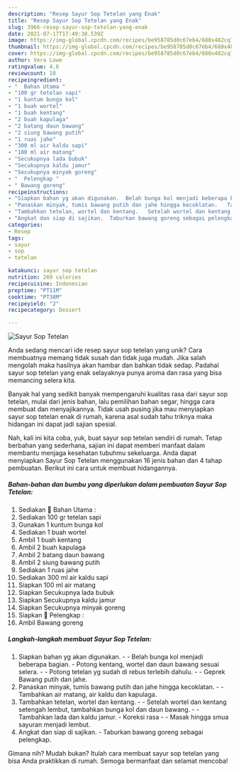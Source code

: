 ```yaml
---
description: "Resep Sayur Sop Tetelan yang Enak"
title: "Resep Sayur Sop Tetelan yang Enak"
slug: 3966-resep-sayur-sop-tetelan-yang-enak
date: 2021-07-17T17:49:38.539Z
image: https://img-global.cpcdn.com/recipes/be958785d0c67eb4/680x482cq70/sayur-sop-tetelan-foto-resep-utama.jpg
thumbnail: https://img-global.cpcdn.com/recipes/be958785d0c67eb4/680x482cq70/sayur-sop-tetelan-foto-resep-utama.jpg
cover: https://img-global.cpcdn.com/recipes/be958785d0c67eb4/680x482cq70/sayur-sop-tetelan-foto-resep-utama.jpg
author: Vera Lowe
ratingvalue: 4.6
reviewcount: 10
recipeingredient:
- "  Bahan Utama "
- "100 gr tetelan sapi"
- "1 kuntum bunga kol"
- "1 buah wortel"
- "1 buah kentang"
- "2 buah kapulaga"
- "2 batang daun bawang"
- "2 siung bawang putih"
- "1 ruas jahe"
- "300 ml air kaldu sapi"
- "100 ml air matang"
- "Secukupnya lada bubuk"
- "Secukupnya kaldu jamur"
- "Secukupnya minyak goreng"
- "  Pelengkap "
- " Bawang goreng"
recipeinstructions:
- "Siapkan bahan yg akan digunakan.  Belah bunga kol menjadi beberapa bagian. Potong kentang, wortel dan daun bawang sesuai selera.   Potong tetelan yg sudah di rebus terlebih dahulu.   Geprek Bawang putih dan jahe."
- "Panaskan minyak, tumis bawang putih dan jahe hingga kecoklatan.   Tambahkan air matang, air kaldu dan kapulaga."
- "Tambahkan tetelan, wortel dan kentang.   Setelah wortel dan kentang setengah lembut, tambahkan bunga kol dan daun bawang.  Tambahkan lada dan kaldu jamur. Koreksi rasa  Masak hingga smua sayuran menjadi lembut."
- "Angkat dan siap di sajikan.  Taburkan bawang goreng sebagai pelengkap."
categories:
- Resep
tags:
- sayur
- sop
- tetelan

katakunci: sayur sop tetelan 
nutrition: 269 calories
recipecuisine: Indonesian
preptime: "PT11M"
cooktime: "PT38M"
recipeyield: "2"
recipecategory: Dessert

---
```



![Sayur Sop Tetelan](https://img-global.cpcdn.com/recipes/be958785d0c67eb4/680x482cq70/sayur-sop-tetelan-foto-resep-utama.jpg)

Anda sedang mencari ide resep sayur sop tetelan yang unik? Cara membuatnya memang tidak susah dan tidak juga mudah. Jika salah mengolah maka hasilnya akan hambar dan bahkan tidak sedap. Padahal sayur sop tetelan yang enak selayaknya punya aroma dan rasa yang bisa memancing selera kita.

Banyak hal yang sedikit banyak mempengaruhi kualitas rasa dari sayur sop tetelan, mulai dari jenis bahan, lalu pemilihan bahan segar, hingga cara membuat dan menyajikannya. Tidak usah pusing jika mau menyiapkan sayur sop tetelan enak di rumah, karena asal sudah tahu triknya maka hidangan ini dapat jadi sajian spesial.




Nah, kali ini kita coba, yuk, buat sayur sop tetelan sendiri di rumah. Tetap berbahan yang sederhana, sajian ini dapat memberi manfaat dalam membantu menjaga kesehatan tubuhmu sekeluarga. Anda dapat menyiapkan Sayur Sop Tetelan menggunakan 16 jenis bahan dan 4 tahap pembuatan. Berikut ini cara untuk membuat hidangannya.

<!--inarticleads1-->

##### Bahan-bahan dan bumbu yang diperlukan dalam pembuatan Sayur Sop Tetelan:

1. Sediakan  🥩 Bahan Utama :
1. Sediakan 100 gr tetelan sapi
1. Gunakan 1 kuntum bunga kol
1. Sediakan 1 buah wortel
1. Ambil 1 buah kentang
1. Ambil 2 buah kapulaga
1. Ambil 2 batang daun bawang
1. Ambil 2 siung bawang putih
1. Sediakan 1 ruas jahe
1. Sediakan 300 ml air kaldu sapi
1. Siapkan 100 ml air matang
1. Siapkan Secukupnya lada bubuk
1. Siapkan Secukupnya kaldu jamur
1. Siapkan Secukupnya minyak goreng
1. Siapkan  🧅 Pelengkap :
1. Ambil  Bawang goreng




<!--inarticleads2-->

##### Langkah-langkah membuat Sayur Sop Tetelan:

1. Siapkan bahan yg akan digunakan. -  - Belah bunga kol menjadi beberapa bagian. - Potong kentang, wortel dan daun bawang sesuai selera.  -  - Potong tetelan yg sudah di rebus terlebih dahulu.  -  - Geprek Bawang putih dan jahe.
1. Panaskan minyak, tumis bawang putih dan jahe hingga kecoklatan.  -  - Tambahkan air matang, air kaldu dan kapulaga.
1. Tambahkan tetelan, wortel dan kentang.  -  - Setelah wortel dan kentang setengah lembut, tambahkan bunga kol dan daun bawang. -  - Tambahkan lada dan kaldu jamur. - Koreksi rasa -  - Masak hingga smua sayuran menjadi lembut.
1. Angkat dan siap di sajikan.  - Taburkan bawang goreng sebagai pelengkap.




Gimana nih? Mudah bukan? Itulah cara membuat sayur sop tetelan yang bisa Anda praktikkan di rumah. Semoga bermanfaat dan selamat mencoba!
